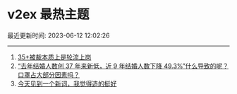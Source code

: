 # v2ex 最热主题

最近更新时间: 2023-06-12 12:02:26

--- 
1. [35+被裁本质上是轮流上岗](https://www.v2ex.com/t/947859) 
2. [“去年结婚人数创 37 年来新低，近 9 年结婚人数下降 49.3%”什么导致的呢？口罩占大部分因素吗？](https://www.v2ex.com/t/947867) 
3. [今天见到一个新词，我觉得造的挺好](https://www.v2ex.com/t/947882) 
